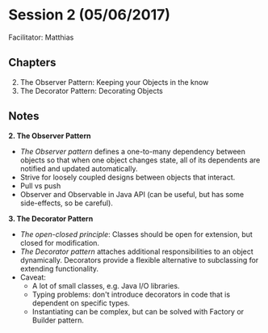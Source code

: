 # Session 2 (05/06/2017)
Facilitator: Matthias

## Chapters
2. The Observer Pattern: Keeping your Objects in the know
3. The Decorator Pattern: Decorating Objects

## Notes
**2. The Observer Pattern**
* _The Observer pattern_ defines a one-to-many dependency between objects so that when one object changes state, all of its dependents are notified and updated automatically.
* Strive for loosely coupled designs between objects that interact.
* Pull vs push
* Observer and Observable in Java API (can be useful, but has some side-effects, so be careful).

**3. The Decorator Pattern**
* _The open-closed principle_: Classes should be open for extension, but closed for modification.
* _The Decorator pattern_ attaches additional responsibilities to an object dynamically. Decorators provide a flexible alternative to subclassing for extending functionality.
* Caveat:
  * A lot of small classes, e.g. Java I/O libraries.
  * Typing problems: don't introduce decorators in code that is dependent on specific types.
  * Instantiating can be complex, but can be solved with Factory or Builder pattern.

